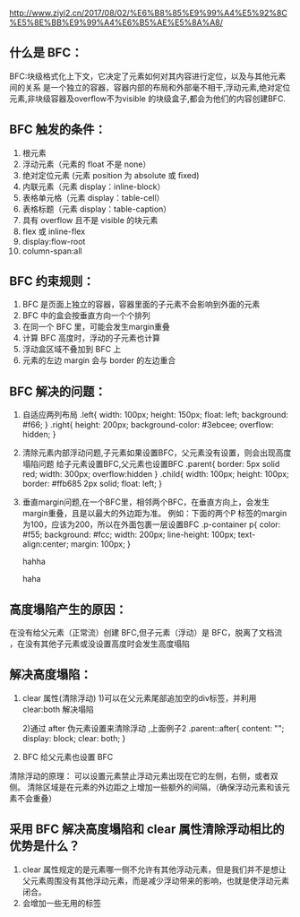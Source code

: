 http://www.ziyi2.cn/2017/08/02/%E6%B8%85%E9%99%A4%E5%92%8C%E5%8E%BB%E9%99%A4%E6%B5%AE%E5%8A%A8/

## 什么是 BFC：
BFC:块级格式化上下文，它决定了元素如何对其内容进行定位，以及与其他元素间的关系
是一个独立的容器，容器内部的布局和外部毫不相干,浮动元素,绝对定位元素,非块级容器及overflow不为visible 的块级盒子,都会为他们的内容创建BFC.

## BFC 触发的条件：

1. 根元素
2. 浮动元素（元素的 float 不是 none）
3. 绝对定位元素 (元素 position 为 absolute 或 fixed)
4. 内联元素（元素 display：inline-block）
5. 表格单元格（元素 display：table-cell）
6. 表格标题（元素 display：table-caption）
7. 具有 overflow 且不是 visible 的块元素
8. flex 或 inline-flex
9. display:flow-root
10. column-span:all

## BFC 约束规则：

1. BFC 是页面上独立的容器，容器里面的子元素不会影响到外面的元素
2. BFC 中的盒会按垂直方向一个个排列
3. 在同一个 BFC 里，可能会发生margin重叠
4. 计算 BFC 高度时，浮动的子元素也计算
5. 浮动盒区域不叠加到 BFC 上
6. 元素的左边 margin 会与 border 的左边重合

## BFC 解决的问题：

1. 自适应两列布局
   .left{
      width: 100px;
      height: 150px;
      float: left;
      background: #f66;
    }
   .right{
      height: 200px;
      background-color: #3ebcee;
      overflow: hidden;
   }
   <div>
   <div className="left"></div>
   <div className="right"></div>
   </div>

2. 清除元素内部浮动问题,子元素如果设置BFC，父元素没有设置，则会出现高度塌陷问题
  给子元素设置BFC,父元素也设置BFC
   .parent{
     border: 5px solid red;
     width: 300px;
     overflow:hidden
    }
    .child{
     width: 100px;
     height: 100px;
     border: #ffb685 2px solid;
     float: left;
    }
   <div className="parent">
      <div className="child"></div>
      <div className="child"></div>
   </div>
3. 垂直margin问题,在一个BFC里，相邻两个BFC，在垂直方向上，会发生margin重叠，且是以最大的外边距为准。
例如：下面的两个P 标签的margin 为100，应该为200，所以在外面包裹一层设置BFC
   .p-container p{
      color: #f55;
      background: #fcc;
      width: 200px;
      line-height: 100px;
      text-align:center;
      margin: 100px;
    }
   <div className="p-container">
      <div style={{overflow:'hidden'}}>
      <p>hahha</p>
      </div>
      <p>haha</p>
   </div>


## 高度塌陷产生的原因：
在没有给父元素（正常流）创建 BFC,但子元素（浮动）是 BFC，脱离了文档流 ，在没有其他子元素或没设置高度时会发生高度塌陷

## 解决高度塌陷：
1. clear 属性(清除浮动)
1)可以在父元素尾部追加空的div标签，并利用 clear:both 解决塌陷 <div style="clear:both;"></div>
2)通过 after 伪元素设置来清除浮动 ,上面例子2
    .parent::after{
      content: "";
      display: block;
      clear: both;
    }

2. BFC
给父元素也设置 BFC

清除浮动的原理：
可以设置元素禁止浮动元素出现在它的左侧，右侧，或者双侧。
清除区域是在元素的外边距之上增加一些额外的间隔，（确保浮动元素和该元素不会重叠）

## 采用 BFC 解决高度塌陷和 clear 属性清除浮动相比的优势是什么？

1. clear 属性规定的是元素哪一侧不允许有其他浮动元素，但是我们并不是想让父元素周围没有其他浮动元素，而是减少浮动带来的影响，也就是使浮动元素闭合。
2. 会增加一些无用的标签

